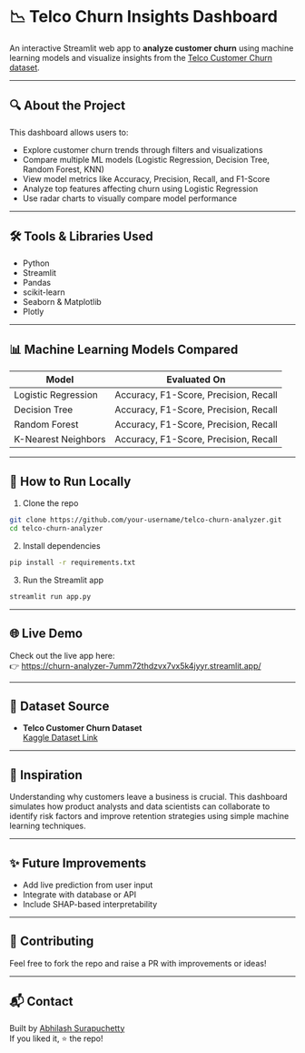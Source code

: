 # 📉 Telco Churn Insights Dashboard

An interactive Streamlit web app to **analyze customer churn** using machine learning models and visualize insights from the [Telco Customer Churn dataset](https://www.kaggle.com/datasets/blastchar/telco-customer-churn).

---

## 🔍 About the Project

This dashboard allows users to:
- Explore customer churn trends through filters and visualizations
- Compare multiple ML models (Logistic Regression, Decision Tree, Random Forest, KNN)
- View model metrics like Accuracy, Precision, Recall, and F1-Score
- Analyze top features affecting churn using Logistic Regression
- Use radar charts to visually compare model performance

---

## 🛠️ Tools & Libraries Used

- Python
- Streamlit
- Pandas
- scikit-learn
- Seaborn & Matplotlib
- Plotly

---

## 📊 Machine Learning Models Compared

| Model               | Evaluated On |
|--------------------|--------------|
| Logistic Regression | Accuracy, F1-Score, Precision, Recall |
| Decision Tree       | Accuracy, F1-Score, Precision, Recall |
| Random Forest       | Accuracy, F1-Score, Precision, Recall |
| K-Nearest Neighbors | Accuracy, F1-Score, Precision, Recall |

---

## 🚀 How to Run Locally

1. Clone the repo

```bash
git clone https://github.com/your-username/telco-churn-analyzer.git
cd telco-churn-analyzer
```

2. Install dependencies

```bash
pip install -r requirements.txt
```

3. Run the Streamlit app

```bash
streamlit run app.py
```

---

## 🌐 Live Demo

Check out the live app here:  
👉 https://churn-analyzer-7umm72thdzvx7vx5k4jyyr.streamlit.app/

---

## 📁 Dataset Source

- **Telco Customer Churn Dataset**  
  [Kaggle Dataset Link](https://www.kaggle.com/datasets/blastchar/telco-customer-churn)

---

## 🧠 Inspiration

Understanding why customers leave a business is crucial. This dashboard simulates how product analysts and data scientists can collaborate to identify risk factors and improve retention strategies using simple machine learning techniques.

---

## ✨ Future Improvements

- Add live prediction from user input  
- Integrate with database or API  
- Include SHAP-based interpretability

---

## 🤝 Contributing

Feel free to fork the repo and raise a PR with improvements or ideas!

---

## 📬 Contact

Built by [Abhilash Surapuchetty](https://github.com/AbhilashSurapuchetty)  
If you liked it, ⭐️ the repo!
